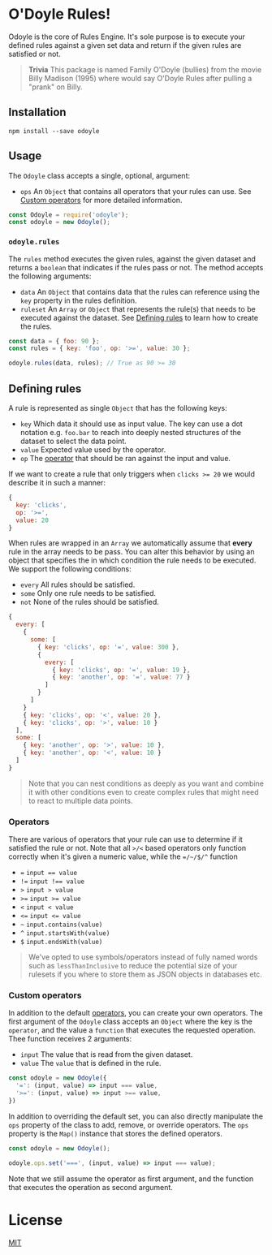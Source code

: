 # O'Doyle Rules!

Odoyle is the core of Rules Engine. It's sole purpose is to execute your
defined rules against a given set data and return if the given rules are
satisfied or not.

> **Trivia** This package is named Family O'Doyle (bullies) from the movie Billy
> Madison (1995) where would say O'Doyle Rules after pulling a "prank" on Billy.

## Installation

```
npm install --save odoyle
```

## Usage

The `Odoyle` class accepts a single, optional, argument:

- `ops` An `Object` that contains all operators that your rules can use. See
  [Custom operators](#custom-operators) for more detailed information.

```js
const Odoyle = require('odoyle');
const odoyle = new Odoyle();
```

### `odoyle.rules`

The `rules` method executes the given rules, against the given dataset and
returns a `boolean` that indicates if the rules pass or not. The method
accepts the following arguments:

- `data` An `Object` that contains data that the rules can reference using the
  `key` property in the rules definition.
- `ruleset` An `Array` or `Object` that represents the rule(s) that needs to
  be executed against the dataset. See [Defining rules](#defining-rules) to
  learn how to create the rules.

```js
const data = { foo: 90 };
const rules = { key: 'foo', op: '>=', value: 30 };

odoyle.rules(data, rules); // True as 90 >= 30
```

## Defining rules

A rule is represented as single `Object` that has the following keys:

- `key` Which data it should use as input value. The key can use a dot notation
  e.g. `foo.bar` to reach into deeply nested structures of the dataset to select
  the data point.
- `value` Expected value used by the operator.
- `op` The [operator](#operators) that should be ran against the input and value.

If we want to create a rule that only triggers when `clicks >= 20` we would
describe it in such a manner:

```js
{
  key: 'clicks',
  op: '>=',
  value: 20
}
```

When rules are wrapped in an `Array` we automatically assume that **every** rule
in the array needs to be pass. You can alter this behavior by using an object
that specifies the in which condition the rule needs to be executed. We
support the following conditions:

- `every` All rules should be satisfied.
- `some` Only one rule needs to be satisfied.
- `not` None of the rules should be satisfied.

```js
{
  every: [
    {
      some: [
        { key: 'clicks', op: '=', value: 300 },
        {
          every: [
            { key: 'clicks', op: '=', value: 19 },
            { key: 'another', op: '=', value: 77 }
          ]
        }
      ]
    }
    { key: 'clicks', op: '<', value: 20 },
    { key: 'clicks', op: '>', value: 10 }
  ],
  some: [
    { key: 'another', op: '>', value: 10 },
    { key: 'another', op: '<', value: 10 }
  ]
}
```

> Note that you can nest conditions as deeply as you want and combine it with
> other conditions even to create complex rules that might need to react to
> multiple data points.

### Operators

There are various of operators that your rule can use to determine if it
satisfied the rule or not. Note that all `>/<` based operators only function
correctly when it's given a numeric value, while the `=/~/$/^` function

- `=` `input == value`
- `!=` `input !== value`
- `>` `input > value`
- `>=` `input >= value`
- `<` `input < value`
- `<=` `input <= value`
- `~` `input.contains(value)`
- `^` `input.startsWith(value)`
- `$` `input.endsWith(value)`

> We've opted to use symbols/operators instead of fully named words such as
> `lessThanInclusive` to reduce the potential size of your rulesets if you
> where to store them as JSON objects in databases etc.

### Custom operators

In addition to the default [operators](#operators), you can create your own
operators. The first argument of the `Odoyle` class accepts an `Object`
where the key is the `operator`, and the value a `function` that executes
the requested operation. Thee function receives 2 arguments:

- `input` The value that is read from the given dataset.
- `value` The `value` that is defined in the rule.

```js
const odoyle = new Odoyle({
  '=': (input, value) => input === value,
  '>=': (input, value) => input >== value,
})
```

In addition to overriding the default set, you can also directly manipulate the
`ops` property of the class to add, remove, or override operators. The `ops`
property is the `Map()` instance that stores the defined operators.

```js
const odoyle = new Odoyle();

odoyle.ops.set('===', (input, value) => input === value);
```

Note that we still assume the operator as first argument, and the function that
executes the operation as second argument.

# License

[MIT](./LICENSE)
